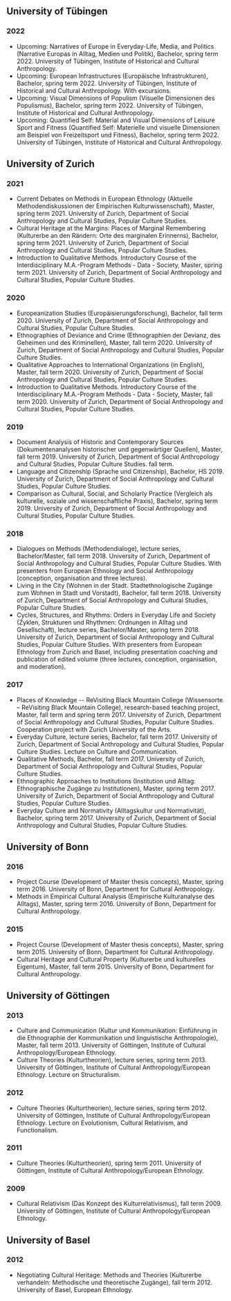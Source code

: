 ## University of Tübingen
  
### 2022
* Upcoming: Narratives of Europe in Everyday-Life, Media, and Politics (Narrative Europas in Alltag, Medien und Politik), Bachelor, spring term 2022. University of Tübingen, Institute of Historical and Cultural Anthropology. 
* Upcoming: European Infrastructures (Europäische Infrastrukturen), Bachelor, spring term 2022. University of Tübingen, Institute of Historical and Cultural Anthropology. With excursions.
* Upcoming: Visual Dimensions of Populism (Visuelle Dimensionen des Populismus), Bachelor, spring term 2022. University of Tübingen, Institute of Historical and Cultural Anthropology. 
* Upcoming: Quantified Self: Material and Visual Dimensions of Leisure Sport and Fitness (Quantified Self: Materielle und visuelle Dimensionen am Beispiel von Freizeitsport und Fitness), Bachelor, spring term 2022. University of Tübingen, Institute of Historical and Cultural Anthropology. 

## University of Zurich
  
### 2021
* Current Debates on Methods in European Ethnology (Aktuelle Methodendiskussionen der Empirischen Kulturwissenschaft), Master, spring term 2021. University of Zurich, Department of Social Anthropology and Cultural Studies, Popular Culture Studies. 
* Cultural Heritage at the Margins: Places of Marginal Remembering (Kulturerbe an den Rändern: Orte des marginalen Erinnerns), Bachelor, spring term 2021. University of Zurich, Department of Social Anthropology and Cultural Studies, Popular Culture Studies. 
* Introduction to Qualitative Methods. Introductory Course of the Interdisciplinary M.A.-Program Methods - Data - Society, Master, spring term 2021. University of Zurich, Department of Social Anthropology and Cultural Studies, Popular Culture Studies. 
  
### 2020
* Europeanization Studies (Europäisierungsforschung), Bachelor, fall term 2020. University of Zurich, Department of Social Anthropology and Cultural Studies, Popular Culture Studies. 
* Ethnographies of Deviance and Crime (Ethnographien der Devianz, des Geheimen und des Kriminellen), Master, fall term 2020. University of Zurich, Department of Social Anthropology and Cultural Studies, Popular Culture Studies. 
* Qualitative Approaches to International Organizations (in English), Master, fall term 2020. University of Zurich, Department of Social Anthropology and Cultural Studies, Popular Culture Studies. 
* Introduction to Qualitative Methods. Introductory Course of the Interdisciplinary M.A.-Program Methods - Data - Society, Master, fall term 2020. University of Zurich, Department of Social Anthropology and Cultural Studies, Popular Culture Studies. 
  
### 2019
* Document Analysis of Historic and Contemporary Sources (Dokumentenanalysen historischer und gegenwärtiger Quellen), Master, fall term 2019. University of Zurich, Department of Social Anthropology and Cultural Studies, Popular Culture Studies. fall term.
* Language and Citizenship (Sprache und Citizenship), Bachelor, HS 2019. University of Zurich, Department of Social Anthropology and Cultural Studies, Popular Culture Studies. 
* Comparison as Cultural, Social, and Scholarly Practice (Vergleich als kulturelle, soziale und wissenschaftliche Praxis), Bachelor, spring term 2019. University of Zurich, Department of Social Anthropology and Cultural Studies, Popular Culture Studies. 
  
### 2018
* Dialogues on Methods (Methodendialoge), lecture series, Bachelor/Master, fall term 2018. University of Zurich, Department of Social Anthropology and Cultural Studies, Popular Culture Studies. With presenters from European Ethnology and Social Anthropology (conception, organisation and three lectures).
* Living in the City (Wohnen in der Stadt. Stadtethnologische Zugänge zum Wohnen in Stadt und Vorstadt), Bachelor, fall term 2018. University of Zurich, Department of Social Anthropology and Cultural Studies, Popular Culture Studies. 
* Cycles, Structures, and Rhythms: Orders in Everyday Life and Society (Zyklen, Strukturen und Rhythmen: Ordnungen in Alltag und Gesellschaft), lecture series, Bachelor/Master, spring term 2018. University of Zurich, Department of Social Anthropology and Cultural Studies, Popular Culture Studies. With presenters from European Ethnology from Zurich and Basel, including presentation coaching and publication of edited volume (three lectures, conception, organisation, and moderation).
  
### 2017
* Places of Knowledge -- ReVisiting Black Mountain College (Wissensorte – ReVisiting Black Mountain College), research-based teaching project, Master, fall term and spring term 2017. University of Zurich, Department of Social Anthropology and Cultural Studies, Popular Culture Studies. Cooperation project with Zurich University of the Arts.
* Everyday Culture, lecture series, Bachelor, fall term 2017. University of Zurich, Department of Social Anthropology and Cultural Studies, Popular Culture Studies. Lecture on Culture and Communication.
* Qualitative Methods, Bachelor, fall term 2017. University of Zurich, Department of Social Anthropology and Cultural Studies, Popular Culture Studies. 
* Ethnographic Approaches to Institutions (Institution und Alltag: Ethnographische Zugänge zu Institutionen), Master, spring term 2017. University of Zurich, Department of Social Anthropology and Cultural Studies, Popular Culture Studies. 
* Everyday Culture and Normativity (Alltagskultur und Normativität), Bachelor, spring term 2017. University of Zurich, Department of Social Anthropology and Cultural Studies, Popular Culture Studies. 

## University of Bonn
  
### 2016
* Project Course (Development of Master thesis concepts), Master, spring term 2016. University of Bonn, Department for Cultural Anthropology. 
* Methods in Empirical Cultural Analysis (Empirische Kulturanalyse des Alltags), Master, spring term 2016. University of Bonn, Department for Cultural Anthropology. 
  
### 2015
* Project Course (Development of Master thesis concepts), Master, spring term 2015. University of Bonn, Department for Cultural Anthropology. 
* Cultural Heritage and Cultural Property (Kulturerbe und kulturelles Eigentum), Master, fall term 2015. University of Bonn, Department for Cultural Anthropology. 

## University of Göttingen
  
### 2013
* Culture and Communication (Kultur und Kommunikation: Einführung in die Ethnographie der Kommunikation und linguistische Anthropologie), Master, fall term 2013. University of Göttingen, Institute of Cultural Anthropology/European Ethnology. 
* Culture Theories (Kulturtheorien), lecture series, spring term 2013. University of Göttingen, Institute of Cultural Anthropology/European Ethnology. Lecture on Structuralism.
  
### 2012
* Culture Theories (Kulturtheorien), lecture series, spring term 2012. University of Göttingen, Institute of Cultural Anthropology/European Ethnology. Lecture on Evolutionism, Cultural Relativism, and Functionalism.
  
### 2011
* Culture Theories (Kulturtheorien), spring term 2011. University of Göttingen, Institute of Cultural Anthropology/European Ethnology. 
  
### 2009
* Cultural Relativism (Das Konzept des Kulturrelativismus), fall term 2009. University of Göttingen, Institute of Cultural Anthropology/European Ethnology. 

## University of Basel
  
### 2012
* Negotiating Cultural Heritage: Methods and Theories (Kulturerbe verhandeln: Methodische und theoretische Zugänge), fall term 2012. University of Basel, European Ethnology. 

